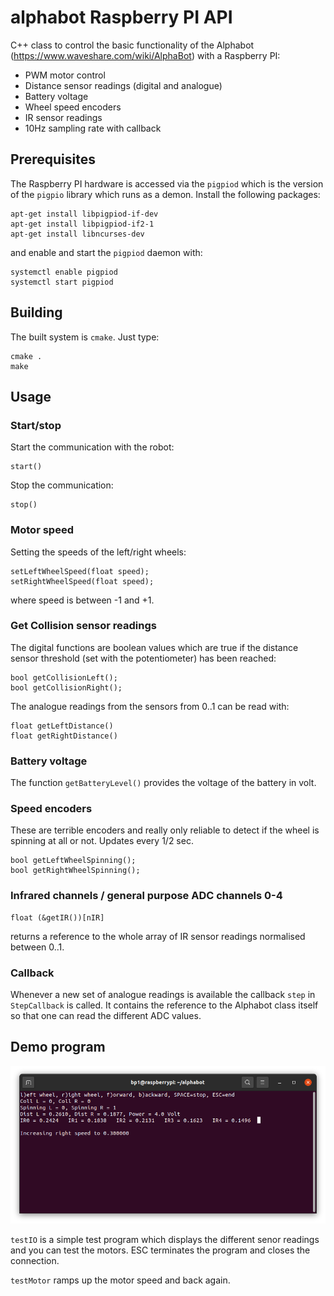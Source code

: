 # alphabot Raspberry PI API

C++ class to control the basic functionality of the Alphabot
(https://www.waveshare.com/wiki/AlphaBot) with a Raspberry PI:

 - PWM motor control
 - Distance sensor readings (digital and analogue)
 - Battery voltage
 - Wheel speed encoders
 - IR sensor readings
 - 10Hz sampling rate with callback

## Prerequisites

The Raspberry PI hardware is accessed via the
`pigpiod` which is the version of the `pigpio` library
which runs as a demon. Install the following packages:
```
apt-get install libpigpiod-if-dev
apt-get install libpigpiod-if2-1
apt-get install libncurses-dev
```
and enable and start the `pigpiod` daemon with:
```
systemctl enable pigpiod
systemctl start pigpiod 
```

## Building

The built system is `cmake`. Just type:
```
cmake .
make
```

## Usage

### Start/stop

Start the communication with the robot:
```
start()
```

Stop the communication:
```
stop()
```

### Motor speed

Setting the speeds of the left/right wheels:
```
setLeftWheelSpeed(float speed);
setRightWheelSpeed(float speed);
```
where speed is between -1 and +1.

### Get Collision sensor readings

The digital functions are boolean values which are true if the
distance sensor threshold (set with the potentiometer) has been reached:
```
bool getCollisionLeft();
bool getCollisionRight();
```

The analogue readings from the sensors from 0..1 can be read with:
```
float getLeftDistance()
float getRightDistance()
```

### Battery voltage

The function `getBatteryLevel()` provides the voltage of the battery
in volt.

### Speed encoders

These are terrible encoders and really only reliable to detect if the
wheel is spinning at all or not. Updates every 1/2 sec.
```
bool getLeftWheelSpinning();
bool getRightWheelSpinning();
```

### Infrared channels / general purpose ADC channels 0-4

```
float (&getIR())[nIR]
```
returns a reference to the whole array of IR sensor readings
normalised between 0..1.

### Callback

Whenever a new set of analogue readings is available the callback `step`
in `StepCallback` is called. It contains the reference to the Alphabot
class itself so that one can read the different ADC values.

## Demo program

![alt tag](testIO.png)

`testIO` is a simple test program which displays the different
senor readings and you can test the motors.
ESC terminates the program and closes the connection.

`testMotor` ramps up the motor speed and back again.
